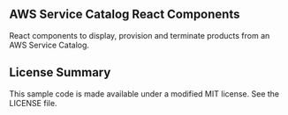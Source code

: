 ## AWS Service Catalog React Components

React components to display, provision and terminate products from an AWS Service Catalog.

## License Summary

This sample code is made available under a modified MIT license. See the LICENSE file.
